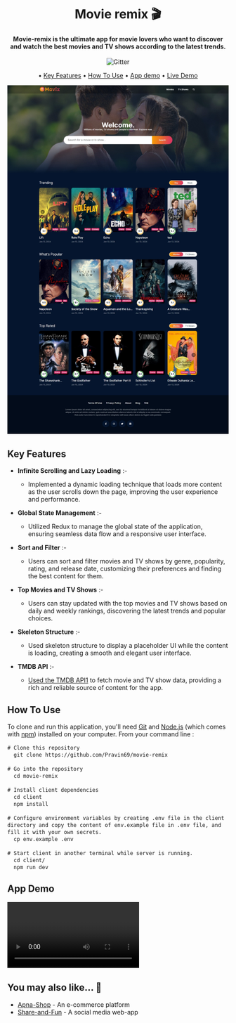 <h1 align="center">
	Movie remix 🎬
</h1>
<h4 align="center">Movie-remix is the ultimate app for movie lovers who want to discover and watch the best movies and TV shows according to the latest trends.</h4>

<p align="center">
    <img src="https://img.shields.io/badge/%E2%9D%A4-Made%20with%20Love-blue"  alt="Gitter">
</p>

<p align="center">
  • <a href="#key-features">Key Features</a> 
  • <a href="#how-to-use">How To Use</a> 
  • <a href="#app-demo">App demo</a> 
  • <a href="https://movie-remix.vercel.app/">Live Demo</a> 
  </p>

<p align="center">
<img src="https://github.com/Pravin69/movie-remix/blob/main/demo/app_ss_remix.jpeg?raw=true" alt="Movie remix Capture" style="max-width: 100% !important">
</p>

## Key Features

- **Infinite Scrolling and Lazy Loading** :-

  - Implemented a dynamic loading technique that loads more content as the user scrolls down the page, improving the user experience and performance.

- **Global State Management** :-

  - Utilized Redux to manage the global state of the application, ensuring seamless data flow and a responsive user interface.

- **Sort and Filter** :-

  - Users can sort and filter movies and TV shows by genre, popularity, rating, and release date, customizing their preferences and finding the best content for them.

- **Top Movies and TV Shows** :-

  - Users can stay updated with the top movies and TV shows based on daily and weekly rankings, discovering the latest trends and popular choices.

- **Skeleton Structure** :-
  - Used skeleton structure to display a placeholder UI while the content is loading, creating a smooth and elegant user interface.
- **TMDB API** :-
  - [Used the TMDB API](https://developer.themoviedb.org/docs/getting-started)[1](https://developer.themoviedb.org/docs/getting-started) to fetch movie and TV show data, providing a rich and reliable source of content for the app.

## How To Use

To clone and run this application, you'll need [Git](https://git-scm.com) and [Node.js](https://nodejs.org/en/download/) (which comes with [npm](http://npmjs.com)) installed on your computer. From your command line :

```
# Clone this repository
  git clone https://github.com/Pravin69/movie-remix

# Go into the repository
  cd movie-remix

# Install client dependencies
  cd client
  npm install

# Configure environment variables by creating .env file in the client directory and copy the content of env.example file in .env file, and fill it with your own secrets.
  cp env.example .env

# Start client in another terminal while server is running.
  cd client/
  npm run dev
```

## App Demo

![Demo](https://github.com/Pravin69/movie-remix/blob/main/demo/Video.mp4)

## You may also like... 🙂

- [Apna-Shop](https://github.com/Pravin69/mern-ecommerce) - An e-commerce platform
- [Share-and-Fun](https://github.com/Pravin69/Share-and-Fun-Web-app) - A social media web-app
